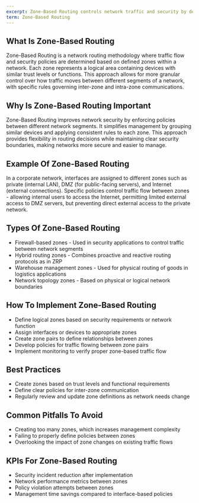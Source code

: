 ```yaml
---
excerpt: Zone-Based Routing controls network traffic and security by defining zones with specific trust levels.
term: Zone-Based Routing
---
```

## What Is Zone-Based Routing

Zone-Based Routing is a network routing methodology where traffic flow and security policies are determined based on defined zones within a network. Each zone represents a logical area containing devices with similar trust levels or functions. This approach allows for more granular control over how traffic moves between different segments of a network, with specific rules governing inter-zone and intra-zone communications.

## Why Is Zone-Based Routing Important

Zone-Based Routing improves network security by enforcing policies between different network segments. It simplifies management by grouping similar devices and applying consistent rules to each zone. This approach provides flexibility in routing decisions while maintaining clear security boundaries, making networks more secure and easier to manage.

## Example Of Zone-Based Routing

In a corporate network, interfaces are assigned to different zones such as private (internal LAN), DMZ (for public-facing servers), and Internet (external connections). Specific policies control traffic flow between zones - allowing internal users to access the Internet, permitting limited external access to DMZ servers, but preventing direct external access to the private network.

## Types Of Zone-Based Routing

- Firewall-based zones - Used in security applications to control traffic between network segments
- Hybrid routing zones - Combines proactive and reactive routing protocols as in ZRP
- Warehouse management zones - Used for physical routing of goods in logistics applications
- Network topology zones - Based on physical or logical network boundaries

## How To Implement Zone-Based Routing

- Define logical zones based on security requirements or network function
- Assign interfaces or devices to appropriate zones
- Create zone pairs to define relationships between zones
- Develop policies for traffic flowing between zone pairs
- Implement monitoring to verify proper zone-based traffic flow

## Best Practices

- Create zones based on trust levels and functional requirements
- Define clear policies for inter-zone communication
- Regularly review and update zone definitions as network needs change

## Common Pitfalls To Avoid

- Creating too many zones, which increases management complexity
- Failing to properly define policies between zones
- Overlooking the impact of zone changes on existing traffic flows

## KPIs For Zone-Based Routing

- Security incident reduction after implementation
- Network performance metrics between zones
- Policy violation attempts between zones
- Management time savings compared to interface-based policies